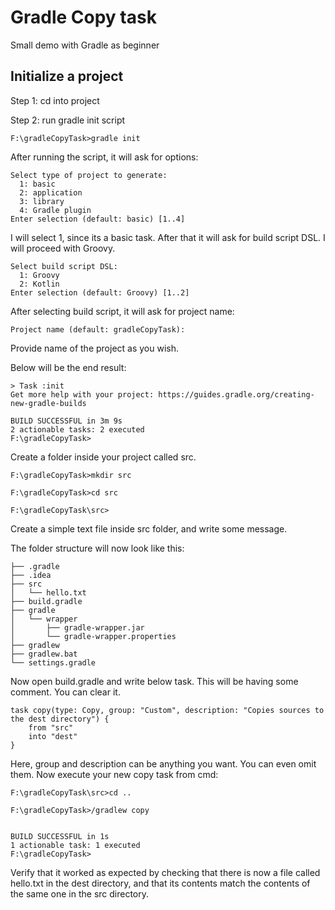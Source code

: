 # Gradle Copy task
Small demo with Gradle as beginner

## Initialize a project

Step 1: cd into project


Step 2: run gradle init script

```dif
F:\gradleCopyTask>gradle init
```

After running the script, it will ask for options:

```dif
Select type of project to generate:
  1: basic
  2: application
  3: library
  4: Gradle plugin
Enter selection (default: basic) [1..4]
```
I will select 1, since its a basic task. After that it will ask for build script DSL. I will proceed with Groovy.
```dif
Select build script DSL:
  1: Groovy
  2: Kotlin
Enter selection (default: Groovy) [1..2]
```
After selecting build script, it will ask for project name:
```dif
Project name (default: gradleCopyTask):       
```
Provide name of the project as you wish.

Below will be the end result:
```dif
> Task :init
Get more help with your project: https://guides.gradle.org/creating-new-gradle-builds

BUILD SUCCESSFUL in 3m 9s
2 actionable tasks: 2 executed
F:\gradleCopyTask>      
```
Create a folder inside your project called src.

```dif
F:\gradleCopyTask>mkdir src

F:\gradleCopyTask>cd src

F:\gradleCopyTask\src>
```
Create a simple text file inside src folder, and write some message.

The folder structure will now look like this:
```dif
├── .gradle
├── .idea
├── src
│   └── hello.txt
├── build.gradle  
├── gradle
│   └── wrapper
│       ├── gradle-wrapper.jar  
│       └── gradle-wrapper.properties  
├── gradlew  
├── gradlew.bat  
└── settings.gradle  
```

Now open build.gradle and write below task. This will be having some comment. You can clear it.

```
task copy(type: Copy, group: "Custom", description: "Copies sources to the dest directory") {
    from "src"
    into "dest"
}
```
Here, group and description can be anything you want. You can even omit them. Now execute your new copy task from cmd:

```
F:\gradleCopyTask\src>cd ..

F:\gradleCopyTask>/gradlew copy


BUILD SUCCESSFUL in 1s
1 actionable task: 1 executed
F:\gradleCopyTask>          

```
Verify that it worked as expected by checking that there is now a file called hello.txt in the dest directory, and that its contents match the contents of the same one in the src directory.
